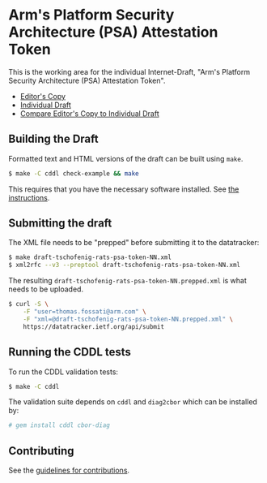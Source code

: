 # Arm's Platform Security Architecture (PSA) Attestation Token

This is the working area for the individual Internet-Draft, "Arm's Platform Security Architecture (PSA) Attestation Token".

* [Editor's Copy](https://thomas-fossati.github.io/draft-psa-token/#go.draft-tschofenig-rats-psa-token.html)
* [Individual Draft](https://tools.ietf.org/html/draft-tschofenig-rats-psa-token)
* [Compare Editor's Copy to Individual Draft](https://thomas-fossati.github.io/draft-psa-token/#go.draft-tschofenig-rats-psa-token.diff)

## Building the Draft

Formatted text and HTML versions of the draft can be built using `make`.

```sh
$ make -C cddl check-example && make
```

This requires that you have the necessary software installed.  See
[the instructions](https://github.com/martinthomson/i-d-template/blob/master/doc/SETUP.md).

## Submitting the draft

The XML file needs to be "prepped" before submitting it to the datatracker:

```sh
$ make draft-tschofenig-rats-psa-token-NN.xml
$ xml2rfc --v3 --preptool draft-tschofenig-rats-psa-token-NN.xml
```

The resulting `draft-tschofenig-rats-psa-token-NN.prepped.xml` is what needs to be uploaded.

```sh
$ curl -S \
    -F "user=thomas.fossati@arm.com" \
    -F "xml=@draft-tschofenig-rats-psa-token-NN.prepped.xml" \
    https://datatracker.ietf.org/api/submit
```

## Running the CDDL tests

To run the CDDL validation tests:

```sh
$ make -C cddl
```

The validation suite depends on `cddl` and `diag2cbor` which can be installed by:
```sh
# gem install cddl cbor-diag

```

## Contributing

See the
[guidelines for contributions](https://github.com/thomas-fossati/draft-psa-token/blob/master/CONTRIBUTING.md).
